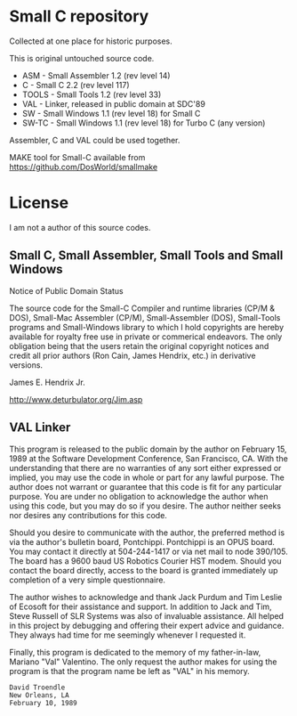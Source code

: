 # Small C repository

Collected at one place for historic purposes.

This is original untouched source code.

* ASM - Small Assembler 1.2 (rev level 14)
* C - Small C 2.2 (rev level 117)
* TOOLS - Small Tools 1.2 (rev level 33)
* VAL - Linker, released in public domain at SDC'89
* SW - Small Windows 1.1 (rev level 18) for Small C
* SW-TC - Small Windows 1.1 (rev level 18) for Turbo C (any version)

Assembler, C and VAL could be used together.

MAKE tool for Small-C available from https://github.com/DosWorld/smallmake

# License

I am not a author of this source codes.

## Small C, Small Assembler, Small Tools and Small Windows

Notice of Public Domain Status

The source code for the Small-C Compiler and runtime libraries (CP/M & DOS), Small-Mac Assembler (CP/M), Small-Assembler (DOS), Small-Tools programs and Small-Windows library to which I hold copyrights are hereby available for royalty free use in private or commerical endeavors. The only obligation being that the users retain the original copyright notices and credit all prior authors (Ron Cain, James Hendrix, etc.) in derivative versions.

James E. Hendrix Jr.

http://www.deturbulator.org/Jim.asp

## VAL Linker

This program is released to the public domain by the author on
February 15, 1989 at the Software Development Conference,
San Francisco, CA.  With the understanding that there are no
warranties of any sort either expressed or implied, you may use the
code in whole or part for any lawful purpose.  The author does not
warrant or guarantee that this code is fit for any particular purpose.
You are under no obligation to acknowledge the author when using this
code, but you may do so if you desire.  The author neither seeks nor
desires any contributions for this code.

Should you desire to communicate with the author, the preferred method
is via the author's bulletin board, Pontchippi.  Pontchippi is an
OPUS board.  You may contact it directly at 504-244-1417 or via net
mail to node 390/105.  The board has a 9600 baud US Robotics Courier
HST modem.  Should you contact the board directly, access to the board
is granted immediately up completion of a very simple questionnaire.

The author wishes to acknowledge and thank Jack Purdum and Tim Leslie
of Ecosoft for their assistance and support.  In addition to Jack and
Tim, Steve Russell of SLR Systems was also of invaluable assistance.
All helped in this project by debugging and offering their expert
advice and guidance.  They always had time for me seemingly whenever
I requested it.

Finally, this program is dedicated to the memory of my father-in-law,
Mariano "Val" Valentino.  The only request the author makes for
using the program is that the program name be left as "VAL" in his
memory.

    David Troendle
    New Orleans, LA
    February 10, 1989
